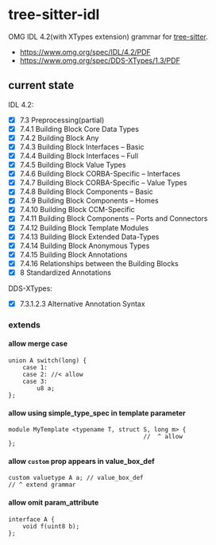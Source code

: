 # tree-sitter-idl

OMG IDL 4.2(with XTypes extension) grammar for [tree-sitter](https://github.com/tree-sitter/tree-sitter).

- https://www.omg.org/spec/IDL/4.2/PDF
- https://www.omg.org/spec/DDS-XTypes/1.3/PDF

## current state

IDL 4.2:

- [x] 7.3 Preprocessing(partial)
- [x] 7.4.1 Building Block Core Data Types
- [x] 7.4.2 Building Block Any
- [x] 7.4.3 Building Block Interfaces – Basic
- [x] 7.4.4 Building Block Interfaces – Full
- [x] 7.4.5 Building Block Value Types
- [x] 7.4.6 Building Block CORBA-Specific – Interfaces
- [x] 7.4.7 Building Block CORBA-Specific – Value Types
- [x] 7.4.8 Building Block Components – Basic
- [x] 7.4.9 Building Block Components – Homes
- [x] 7.4.10 Building Block CCM-Specific
- [x] 7.4.11 Building Block Components – Ports and Connectors
- [x] 7.4.12 Building Block Template Modules
- [x] 7.4.13 Building Block Extended Data-Types
- [x] 7.4.14 Building Block Anonymous Types
- [x] 7.4.15 Building Block Annotations
- [x] 7.4.16 Relationships between the Building Blocks
- [x] 8 Standardized Annotations

DDS-XTypes:

- [x] 7.3.1.2.3 Alternative Annotation Syntax

### extends

#### allow merge case

```idl
union A switch(long) {
    case 1:
    case 2: //< allow
    case 3:
        u8 a;
};
```

#### allow using simple_type_spec in template parameter

```idl
module MyTemplate <typename T, struct S, long m> {
                                      //  ^ allow
};
```

#### allow `custom` prop appears in value_box_def

```idl
custom valuetype A a; // value_box_def
// ^ extend grammar
```

#### allow omit param_attribute

```idl
interface A {
    void f(uint8 b);
};
```
